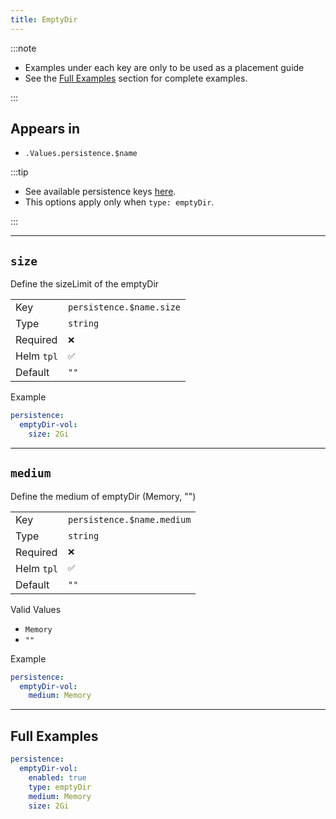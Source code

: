 ```yaml
---
title: EmptyDir
---
```


:::note

- Examples under each key are only to be used as a placement guide
- See the [Full Examples](#full-examples) section for complete examples.

:::

## Appears in

- `.Values.persistence.$name`

:::tip

- See available persistence keys [here](./index.md).
- This options apply only when `type: emptyDir`.

:::

---

## `size`

Define the sizeLimit of the emptyDir

|            |                          |
| ---------- | ------------------------ |
| Key        | `persistence.$name.size` |
| Type       | `string`                 |
| Required   | `❌`                     |
| Helm `tpl` | `✅`                     |
| Default    | `""`                     |

Example

```yaml
persistence:
  emptyDir-vol:
    size: 2Gi
```

---

## `medium`

Define the medium of emptyDir (Memory, "")

|            |                            |
| ---------- | -------------------------- |
| Key        | `persistence.$name.medium` |
| Type       | `string`                   |
| Required   | `❌`                       |
| Helm `tpl` | `✅`                       |
| Default    | `""`                       |

Valid Values

- `Memory`
- `""`

Example

```yaml
persistence:
  emptyDir-vol:
    medium: Memory
```

---

## Full Examples

```yaml
persistence:
  emptyDir-vol:
    enabled: true
    type: emptyDir
    medium: Memory
    size: 2Gi
```
